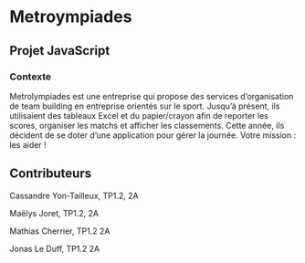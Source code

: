 # Metroympiades
## Projet JavaScript
### Contexte
Metrolympiades est une entreprise qui propose des services d’organisation de team building
en entreprise orientés sur le sport. Jusqu’à présent, ils utilisaient des tableaux Excel et du
papier/crayon afin de reporter les scores, organiser les matchs et afficher les classements.
Cette année, ils décident de se doter d’une application pour gérer la journée. Votre mission :
les aider !
## Contributeurs

Cassandre Yon-Tailleux, TP1.2, 2A

Maëlys Joret, TP1.2, 2A

Mathias Cherrier, TP1.2 2A

Jonas Le Duff, TP1.2 2A 


